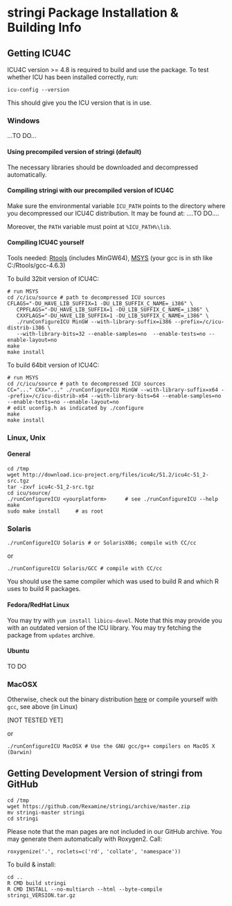 # **stringi** Package Installation & Building Info


## Getting ICU4C

ICU4C version >= 4.8 is required to build and use the package.
To test whether ICU has been installed correctly, run:

```
icu-config --version
```

This should give you the ICU version that is in use.


### Windows 

...TO DO...

#### Using precompiled version of **stringi** (default)

The necessary libraries should be downloaded
and decompressed automatically.

#### Compiling **stringi** with our precompiled version of ICU4C

Make sure the environmental variable `ICU_PATH` points
to the directory where you decompressed our ICU4C distribution.
It may be found at: ....TO DO....

Moreover, the `PATH` variable must point at `%ICU_PATH%\lib`.

#### Compiling ICU4C yourself

Tools needed:
[Rtools](http://cran.r-project.org/bin/windows/Rtools/) (includes MinGW64),
[MSYS](http://www.mingw.org/wiki/MSYS) (your gcc is in sth like C:/Rtools/gcc-4.6.3)



To build 32bit version of ICU4C:

```
# run MSYS
cd /c/icu/source # path to decompressed ICU sources
CFLAGS="-DU_HAVE_LIB_SUFFIX=1 -DU_LIB_SUFFIX_C_NAME=_i386" \
   CPPFLAGS="-DU_HAVE_LIB_SUFFIX=1 -DU_LIB_SUFFIX_C_NAME=_i386" \
   CXXFLAGS="-DU_HAVE_LIB_SUFFIX=1 -DU_LIB_SUFFIX_C_NAME=_i386" \
   ./runConfigureICU MinGW --with-library-suffix=i386 --prefix=/c/icu-distrib-i386 \
   --with-library-bits=32 --enable-samples=no  --enable-tests=no --enable-layout=no
make
make install
```


To build 64bit version of ICU4C:

```
# run MSYS
cd /c/icu/source # path to decompressed ICU sources
CC="..." CXX="..." ./runConfigureICU MinGW --with-library-suffix=x64 --prefix=/c/icu-distrib-x64 --with-library-bits=64 --enable-samples=no  --enable-tests=no --enable-layout=no
# edit uconfig.h as indicated by ./configure
make
make install
```

### Linux, Unix

#### General

```
cd /tmp
wget http://download.icu-project.org/files/icu4c/51.2/icu4c-51_2-src.tgz
tar -zxvf icu4c-51_2-src.tgz
cd icu/source/
./runConfigureICU <yourplatform>      # see ./runConfigureICU --help
make
sudo make install     # as root
```


### Solaris

```
./runConfigureICU Solaris # or SolarisX86; compile with CC/cc
```

or

```
./runConfigureICU Solaris/GCC # compile with CC/cc
```

You should use the same compiler which was used to build
R and which R uses to build R packages.

#### Fedora/RedHat Linux

You may try with `yum install libicu-devel`.
Note that this may provide you with an outdated version of the ICU library.
You may try fetching the package from `updates` archive.

#### Ubuntu

TO DO

### MacOSX

Otherwise, check out the binary distribution
[here](http://download.icu-project.org/files/icu4c/51.2/icu4c-51_2-MacOSX64_GCC.tgz)
or compile yourself with `gcc`, see above (in Linux)

[NOT TESTED YET]

or

```
./runConfigureICU MacOSX # Use the GNU gcc/g++ compilers on MacOS X (Darwin)
```

## Getting Development Version of **stringi** from GitHub

```
cd /tmp
wget https://github.com/Rexamine/stringi/archive/master.zip
mv stringi-master stringi
cd stringi
```

Please note that the man pages are not included in our GitHub archive.
You may generate them automatically with Roxygen2. Call:

```
roxygenize('.', roclets=c('rd', 'collate', 'namespace'))
```

To build & install:

```
cd ..
R CMD build stringi
R CMD INSTALL --no-multiarch --html --byte-compile  stringi_VERSION.tar.gz
```
